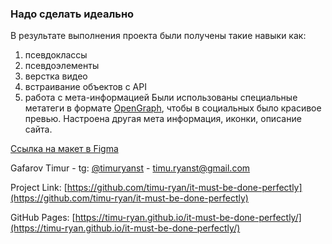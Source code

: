 ### Надо сделать идеально
В результате выполнения проекта были получены такие навыки как:
1. псевдоклассы
2. псевдоэлементы
3. верстка видео
4. встраивание объектов с API
5. работа с мета-информацией
Были использованы специальные метатеги в формате [OpenGraph](https://ogp.me/), чтобы в социальных было красивое превью.
Настроена другая мета информация, иконки, описание сайта.

[Ссылка на макет в Figma](https://www.figma.com/design/8oKbCdYbLgfDehpQNJEoMS/%233-%D0%9D%D0%B0%D0%B4%D0%BE-%D1%81%D0%B4%D0%B5%D0%BB%D0%B0%D1%82%D1%8C-%D0%B8%D0%B4%D0%B5%D0%B0%D0%BB%D1%8C%D0%BD%D0%BE?node-id=209-2&node-type=frame&t=KaFLHoHNAyBcAvHG-0)

Gafarov Timur - tg: [@timuryanst](https://t.me/timuryanst) - timu.ryanst@gmail.com

Project Link: [https://github.com/timu-ryan/it-must-be-done-perfectly](https://github.com/timu-ryan/it-must-be-done-perfectly)

GitHub Pages: [https://timu-ryan.github.io/it-must-be-done-perfectly/](https://timu-ryan.github.io/it-must-be-done-perfectly/)
